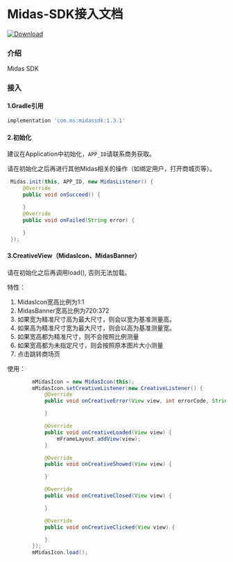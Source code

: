 # Midas-SDK接入文档

[![Download](https://api.bintray.com/packages/mobisummer/maven/midassdk/images/download.svg?version=1.3.1)](https://bintray.com/mobisummer/maven/midassdk/1.3.1/link)

### 介绍

Midas SDK

### 接入

#### 1.Gradle引用

```groovy
implementation 'com.ms:midassdk:1.3.1'
```

#### 2.初始化

建议在Application中初始化，`APP_ID`请联系商务获取。

请在初始化之后再进行其他Midas相关的操作（如绑定用户，打开商城页等）。

```java
 Midas.init(this, APP_ID, new MidasListener() {
     @Override
     public void onSucceed() {

     }
     @Override
     public void onFailed(String error) {

     }
 });
```

#### 3.CreativeView（MidasIcon、MidasBanner）
请在初始化之后再调用load(), 否则无法加载。

特性：
1) MidasIcon宽高比例为1:1
2) MidasBanner宽高比例为720:372
3) 如果宽为精准尺寸高为最大尺寸，则会以宽为基准测量高。
4) 如果高为精准尺寸宽为最大尺寸，则会以高为基准测量宽。
5) 如果宽高都为精准尺寸，则不会按照比例测量
6) 如果宽高都为未指定尺寸，则会按照原本图片大小测量
7) 点击跳转商场页

使用：
```java
        mMidasIcon = new MidasIcon(this);
        mMidasIcon.setCreativeListener(new CreativeListener() {
            @Override
            public void onCreativeError(View view, int errorCode, String errorMsg) {

            }

            @Override
            public void onCreativeLoaded(View view) {
                mFrameLayout.addView(view);
            }

            @Override
            public void onCreativeShowed(View view) {

            }

            @Override
            public void onCreativeClosed(View view) {

            }

            @Override
            public void onCreativeClicked(View view) {

            }
        });
        mMidasIcon.load();
```






